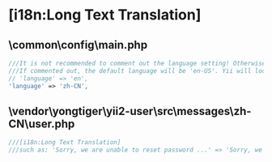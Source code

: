 # [i18n:Long Text Translation]

## \common\config\main.php
```php
///It is not recommended to comment out the language setting! Otherwise it will affect the long text translation function.
///If commented out, the default language will be 'en-US'. Yii will look for the translation file in \app\messages\en-US, and if there is no 'en-US' translation file, Yii will try to find the 'en' translation file
// 'language' => 'en',
'language' => 'zh-CN',
```

## \vendor\yongtiger\yii2-user\src\messages\zh-CN\user.php
```php
///[i18n:Long Text Translation]
///such as: 'Sorry, we are unable to reset password ...' => 'Sorry, we are unable to reset password for the provided email address.',
```
